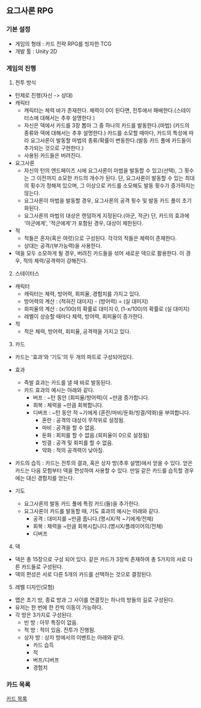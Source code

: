 ## 요그사론 RPG

### 기본 설정

- 게임의 형태 : 카드 전략 RPG를 빙자한 TCG
- 개발 툴 : Unity 2D

### 게임의 진행

1. 전투 방식
- 턴제로 진행(자신 -> 상대)
- 캐릭터
    - 캐릭터는 체력 바가 존재한다. 체력이 0이 된다면, 전투에서 패배한다.(스테이터스에 대해서는 추후 설명한다.)
	- 자신은 덱에서 카드를 3장 뽑아 그 중 하나의 카드를 발동한다.(마법) (카드의 종류와 덱에 대해서는 추후 설명한다.) 카드를 소모할 때마다, 카드의 특성에 따라 요그사론이 발동할 마법의 종류/확률이 변동한다.(발동 카드 풀에 카드들이 추가되는 것으로 구현한다.)
	- 사용된 카드들은 버려진다.
- 요그사론
    - 자신의 턴의 엔드페이즈 시에 요그사론이 마법을 발동할 수 있고(선택), 그 횟수는 그 이전까지 소모한 카드의 개수가 된다. 단, 요그사론이 발동할 수 있는 최대의 횟수가 정해져 있으며, 그 이상으로 카드를 소모해도 발동 횟수가 증가하지는 않는다.
    - 요그사론이 마법을 발동할 경우, 요그사론의 공격 횟수 및 발동 카드 풀이 초기화된다.
    - 요그사론의 마법의 대상은 랜덤하게 지정된다.(아군, 적군) 단, 카드의 효과에 '아군에게', '적군에게'가 포함된 경우, 대상이 제한된다.
- 적
	- 적들은 혼자(혹은 여럿)으로 구성된다. 각각의 적들은 체력이 존재한다.
	- 상대는 공격/(부가능력)을 사용한다.
- 덱을 모두 소모하게 될 경우, 버려진 카드들을 섞어 새로운 덱으로 활용한다. 이 경우, 적의 체력/공격력이 강해진다.

2. 스테이터스
- 캐릭터
	- 캐릭터는 체력, 방어력, 회피율, 경험치를 가지고 있다.
	- 방어력의 계산 : (적혀진 대미지) - (방어력) = (실 대미지)
	- 회피율의 계산 : (x/100)의 확률로 대미지 0, (1-x/100)의 확률로 (실 대미지)
	- 레벨이 상승할 때마다 체력, 방어력, 회피율이 증가한다.
- 적
	- 적은 체력, 방어력, 회피율, 공격력을 가지고 있다.

3. 카드
- 카드는 '효과'와 '기도'의 두 개의 파트로 구성되어있다.
- 효과
	- 즉발 효과는 카드를 낼 때 바로 발동된다.
	- 카드 효과의 예시는 아래와 같다.
		- 버프 : ~턴 동안 (회피율/방어력)이 ~만큼 증가합니다.
		- 회복 : 체력을 ~만큼 회복합니다.
		- 디버프 : ~턴 동안 적 ~기에게 (혼란/마비/둔화/빙결/약화)을 부여합니다.
			- 혼란 : 공격의 대상이 무작위로 설정됨.
			- 마비 : 공격을 할 수 없음.
			- 둔화 : 회피를 할 수 없음.(회피율이 0으로 설정됨)
			- 빙결 : 공격 및 회피를 할 수 없음.
			- 약화 : 적의 공격력이 낮아짐.
- 카드의 습득 : 카드는 전투의 결과, 혹은 상자 방(추후 설명)에서 얻을 수 있다. 얻은 카드는 다음 모험부터 덱을 편성하여 사용할 수 있다. 만일 같은 카드를 습득할 경우에는 대신 경험치를 얻는다.

- 기도
	- 요그사론의 발동 카드 풀에 특정 카드(들)을 추가한다.
	- 요그사론이 카드를 발동할 때, 기도 효과의 예시는 아래와 같다.
		- 공격 : 대미지를 ~만큼 줍니다.(명시X/적 ~기에게/전체)
		- 회복 : 체력을 ~만큼 회복시킵니다.(명시X/플레이어의/전체)
		- 디버프

4. 덱
- 덱은 총 15장으로 구성 되어 있다. 같은 카드가 3장씩 존재하여 총 5가지의 서로 다른 카드들로 구성된다.
- 덱의 편성은 서로 다른 5개의 카드를 선택하는 것으로 결정된다.

5. 레벨 디자인(모험)
- 맵은 초기 방, 종료 방과 그 사이를 연결짓는 하나의 방들의 길로 구성된다.
- 유저는 한 번에 한 칸씩 이동이 가능하다.
- 각 방은 3가지로 구성된다.
	- 빈 방 : 아무 특징이 없음.
	- 적 방 : 적이 있음. 전투가 진행됨.
	- 상자 방 : 상자 방에서의 이벤트는 아래와 같다.
		- 카드 습득
		- 적
		- 버프/디버프
		- 경험치

### 카드 목록

[카드 목록](카드.xlsx)
